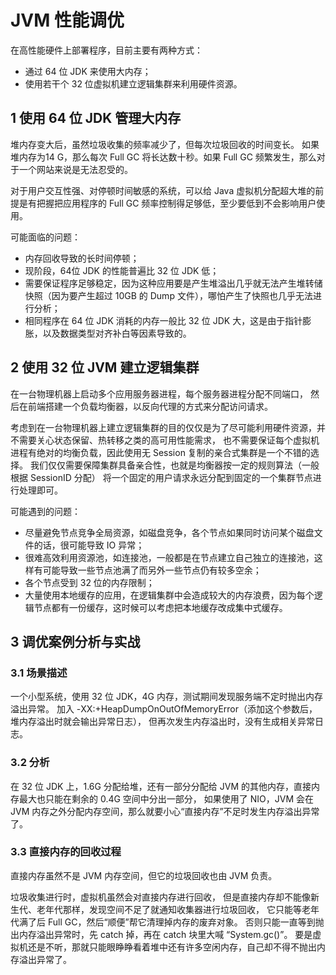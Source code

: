 # JVM 性能调优

在高性能硬件上部署程序，目前主要有两种方式：  

* 通过 64 位 JDK 来使用大内存；
* 使用若干个 32 位虚拟机建立逻辑集群来利用硬件资源。

## 1 使用 64 位 JDK 管理大内存

堆内存变大后，虽然垃圾收集的频率减少了，但每次垃圾回收的时间变长。 如果堆内存为14 G，那么每次 Full GC 将长达数十秒。如果 Full GC 频繁发生，那么对于一个网站来说是无法忍受的。

对于用户交互性强、对停顿时间敏感的系统，可以给 Java 虚拟机分配超大堆的前提是有把握把应用程序的 Full GC 频率控制得足够低，至少要低到不会影响用户使用。

可能面临的问题：  

* 内存回收导致的长时间停顿；
* 现阶段，64位 JDK 的性能普遍比 32 位 JDK 低；
* 需要保证程序足够稳定，因为这种应用要是产生堆溢出几乎就无法产生堆转储快照（因为要产生超过 10GB 的 Dump 文件），哪怕产生了快照也几乎无法进行分析；
* 相同程序在 64 位 JDK 消耗的内存一般比 32 位 JDK 大，这是由于指针膨胀，以及数据类型对齐补白等因素导致的。

## 2 使用 32 位 JVM 建立逻辑集群

在一台物理机器上启动多个应用服务器进程，每个服务器进程分配不同端口， 然后在前端搭建一个负载均衡器，以反向代理的方式来分配访问请求。

考虑到在一台物理机器上建立逻辑集群的目的仅仅是为了尽可能利用硬件资源，并不需要关心状态保留、热转移之类的高可用性能需求， 也不需要保证每个虚拟机进程有绝对的均衡负载，因此使用无 Session 复制的亲合式集群是一个不错的选择。 我们仅仅需要保障集群具备亲合性，也就是均衡器按一定的规则算法（一般根据 SessionID 分配） 将一个固定的用户请求永远分配到固定的一个集群节点进行处理即可。

可能遇到的问题：  


* 尽量避免节点竞争全局资源，如磁盘竞争，各个节点如果同时访问某个磁盘文件的话，很可能导致 IO 异常；
* 很难高效利用资源池，如连接池，一般都是在节点建立自己独立的连接池，这样有可能导致一些节点池满了而另外一些节点仍有较多空余；
* 各个节点受到 32 位的内存限制；
* 大量使用本地缓存的应用，在逻辑集群中会造成较大的内存浪费，因为每个逻辑节点都有一份缓存，这时候可以考虑把本地缓存改成集中式缓存。

## 3 调优案例分析与实战

### 3.1 场景描述

一个小型系统，使用 32 位 JDK，4G 内存，测试期间发现服务端不定时抛出内存溢出异常。 加入 -XX:+HeapDumpOnOutOfMemoryError（添加这个参数后，堆内存溢出时就会输出异常日志）， 但再次发生内存溢出时，没有生成相关异常日志。

### 3.2 分析

在 32 位 JDK 上，1.6G 分配给堆，还有一部分分配给 JVM 的其他内存，直接内存最大也只能在剩余的 0.4G 空间中分出一部分， 如果使用了 NIO，JVM 会在 JVM 内存之外分配内存空间，那么就要小心“直接内存”不足时发生内存溢出异常了。

### 3.3 直接内存的回收过程

直接内存虽然不是 JVM 内存空间，但它的垃圾回收也由 JVM 负责。

垃圾收集进行时，虚拟机虽然会对直接内存进行回收， 但是直接内存却不能像新生代、老年代那样，发现空间不足了就通知收集器进行垃圾回收， 它只能等老年代满了后 Full GC，然后“顺便”帮它清理掉内存的废弃对象。 否则只能一直等到抛出内存溢出异常时，先 catch 掉，再在 catch 块里大喊 “System.gc\(\)”。 要是虚拟机还是不听，那就只能眼睁睁看着堆中还有许多空闲内存，自己却不得不抛出内存溢出异常了。
